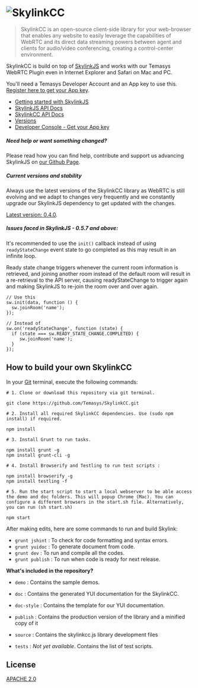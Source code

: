 # ![SkylinkCC](http://temasys.github.io/resources/img/skywaycc.svg)

> SkylinkCC is an open-source client-side library for your web-browser that enables any website to easily leverage the capabilities of WebRTC and its direct data streaming powers between agent and clients for audio/video conferencing, creating a control-center environment.

SkylinkCC is build on top of [SkylinkJS](https://github.com/Temasys/SkylinkJS) and works with our Temasys WebRTC Plugin even in Internet Explorer and Safari on Mac and PC.

You'll need a Temasys Developer Account and an App key to use this. [Register here to get your App key](https://developer.temasys.com.sg).

- [Getting started with SkylinkJS](http://temasys.github.io/how-to/2014/08/08/Getting_started_with_WebRTC_and_SkylinkJS/)
- [SkylinkJS API Docs](http://cdn.temasys.com.sg/skylink/skylinkjs/latest/doc/classes/Skylink.html)
- [SkylinkCC API Docs](http://cdn.temasys.com.sg/skylink/skylinkcc/latest/doc/classes/SkylinkCC.html)
- [Versions](http://github.com/Temasys/SkylinkCC/releases)
- [Developer Console  - Get your App key](https://developer.temasys.com.sg)



##### Need help or want something changed?
Please read how you can find help, contribute and support us advancing SkylinkJS on [our Github Page](https://developer.temasys.com.sg/support).

##### Current versions and stability
Always use the latest versions of the SkylinkCC library as WebRTC is still evolving and we adapt to changes very frequently and we constantly upgrade our SkylinkJS dependency to get updated with the changes.

[Latest version: 0.4.0](https://github.com/Temasys/SkylinkCC/releases/tag/0.4.0).

##### Issues faced in SkylinkJS - 0.5.7 and above:
It's recommended to use the `init()` callback instead of using `readyStateChange` event state to go completed as this may result in an infinite loop.

Ready state change triggers whenever the current room information is retrieved,  and joining another room instead of the default room will result in a re-retrieval to the API server, causing readyStateChange to trigger again and making SkylinkJS to re-join the room over and over again.
```
// Use this
sw.init(data, function () {
  sw.joinRoom('name');
});

// Instead of
sw.on('readyStateChange', function (state) {
  if (state === sw.READY_STATE_CHANGE.COMPLETED) {
     sw.joinRoom('name');
  }
});
```

## How to build your own SkylinkCC
In your [Git](http://git-scm.com/download) terminal, execute the following commands:
```
# 1. Clone or download this repository via git terminal.

git clone https://github.com/Temasys/SkylinkCC.git

# 2. Install all required SkylinkCC dependencies. Use (sudo npm install) if required.

npm install

# 3. Install Grunt to run tasks.

npm install grunt -g
npm install grunt-cli -g

# 4. Install Browserify and Testling to run test scripts :

npm install browserify -g
npm install testling -f

# 5. Run the start script to start a local webserver to be able access the demo and doc folders. This will popup Chrome (Mac). You can configure a different browsers in the start.sh file. Alternatively, you can run (sh start.sh)

npm start
```

After making edits, here are some commands to run and build Skylink:

- `grunt jshint` : To check for code formatting and syntax errors.
- `grunt yuidoc` : To generate document from code.
- `grunt dev` : To run and compile all the codes.
- `grunt publish` : To run when code is ready for next release.

__What's included in the repository?__

- `demo` : Contains the sample demos.

- `doc` : Contains the generated YUI documentation for the SkylinkCC.

- `doc-style` : Contains the template for our YUI documentation.

- `publish` : Contains the production version of the library and a minified copy of it

- `source` : Contains the skylinkcc.js library development files

- `tests` : _Not yet available_. Contains the list of test scripts.

## License
[APACHE 2.0](http://www.apache.org/licenses/LICENSE-2.0.html)
